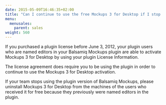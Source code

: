 ```yaml
---
date: 2015-05-09T16:46:35+02:00
title: "Can I continue to use the free Mockups 3 for Desktop if I stop using a plugin?"
menu:
  menusales:
    parent: sales
weight: 560
---
```


If you purchased a plugin license before June 3, 2012, your plugin users who are named editors in your Balsamiq Mockups plugin are able to activate Mockups 3 for Desktop by using your plugin License Information.

The license agreement does require you to be using the plugin in order to continue to use the Mockups 3 for Desktop activation.

If your team stops using the plugin version of Balsamiq Mockups, please uninstall Mockups 3 for Desktop from the machines of the users who received it for free because they previously were named editors in the plugin.